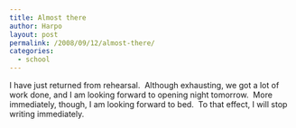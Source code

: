 ```yaml
---
title: Almost there
author: Harpo
layout: post
permalink: /2008/09/12/almost-there/
categories:
  - school
---
```

I have just returned from rehearsal.  Although exhausting, we got a lot of work done, and I am looking forward to opening night tomorrow.  More immediately, though, I am looking forward to bed.  To that effect, I will stop writing immediately.